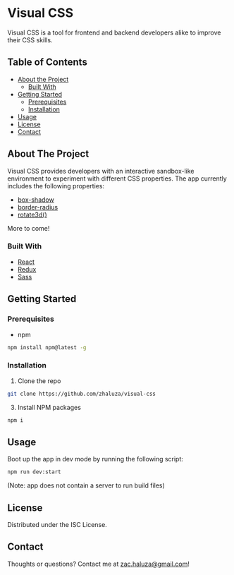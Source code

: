# Visual CSS

Visual CSS is a tool for frontend and backend developers alike to improve their
CSS skills.

<!-- TABLE OF CONTENTS -->

## Table of Contents

- [About the Project](#about-the-project)
  - [Built With](#built-with)
- [Getting Started](#getting-started)
  - [Prerequisites](#prerequisites)
  - [Installation](#installation)
- [Usage](#usage)
- [License](#license)
- [Contact](#contact)

<!-- ABOUT THE PROJECT -->

## About The Project

<!-- <p align="center">
    <img width="500" src="https://github.com/zhaluza/visual-css/blob/master/assets/screenshot_1.png?raw=true">
</p> -->

Visual CSS provides developers with an interactive sandbox-like environment to
experiment with different CSS properties. The app currently includes the
following properties:

- [box-shadow](https://developer.mozilla.org/en/docs/Web/CSS/box-shadow)
- [border-radius](https://developer.mozilla.org/en/docs/Web/CSS/border-radius)
- [rotate3d()](https://developer.mozilla.org/en/docs/Web/CSS/border-radius)

More to come!

### Built With

- [React](https://reactjs.org/)
- [Redux](https://redux.js.org/)
- [Sass](https://sass-lang.com/)

<!-- GETTING STARTED -->

## Getting Started

### Prerequisites

- npm

```sh
npm install npm@latest -g
```

### Installation

1. Clone the repo

```sh
git clone https://github.com/zhaluza/visual-css
```

3. Install NPM packages

```sh
npm i
```

<!-- USAGE EXAMPLES -->

## Usage

Boot up the app in dev mode by running the following script:

```sh
npm run dev:start
```

(Note: app does not contain a server to run build files)

## License

Distributed under the ISC License.

## Contact

Thoughts or questions? Contact me at
[zac.haluza@gmail.com](mailto:zac.haluza@gmail.com)!
